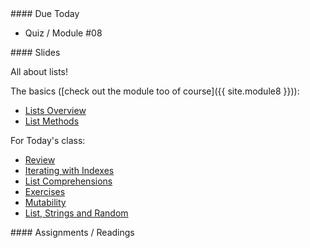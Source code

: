 <article class="due" markdown="block">
#### Due Today

* Quiz / Module #08

</article>

<article class="slides" markdown="block">
#### Slides

All about lists!

The basics ([check out the module too of course]({{ site.module8 }})):

* [Lists Overview](classes/17/lists.html)
* [List Methods](classes/17/list_methods.html)

For Today's class:

* [Review](classes/17/lists_review.html)
* [Iterating with Indexes](classes/17/iterating_with_indexes.html)
* [List Comprehensions](classes/17/list_comprehensions.html)
* [Exercises](classes/17/list_exercises.html)
* [Mutability](classes/17/mutability.html)
* [List, Strings and Random](classes/17/lists_strings_random.html)

<!--
* [Nested Lists, Nested Loops](classes/17/nested_loops.html)
-->
</article>

<article class="assignments" markdown="block">
#### Assignments / Readings		

<!--
Readings

* Read {{ site.bookq }} - Chapter 1

Assignments 

1. [questions.py](homework/hw01/questions.py) - 9 points
-->
</article>
<!--
<a name="class17"></a>

###Slides
* [About Class #17](classes/17/meta.html)
* [Scope Recap](classes/17/review_scope.html)
* [Strings So Far (Review)](classes/17/review.html)
* [Strings as Objects, String Methods](classes/17/strings_as_objects.html)
* [Built-in String Functions](classes/17/strings_built_in_functions.html)
	

### Readings
__{{ site.bookq }}__

* Chapter 8 on More About Strings

__{{ site.bookt }}__

* [{{ site.bookt }} - Chapter 8 - Strings](http://openbookproject.net/thinkcs/python/english3e/strings.html)

### Selected Homework Solutions

For homework #5 (nested loops):

* [slashes.py](resources/code/hw5/slashes.py)
* [another version of slashes.py](resources/code/hw5/slashes_2.py)
* [snake_eyes.py](resources/code/hw5/snake_eyes.py)
* [stars.py](resources/code/hw5/stars.py)
* [lots_of_stars.py](resources/code/hw5/lots_of_stars.py)

-->
